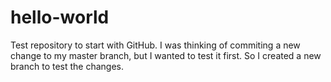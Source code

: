 # hello-world
Test repository to start with GitHub. I was thinking of commiting a new change to my master branch, but I wanted to test it first. So I created a new branch to test the changes.
